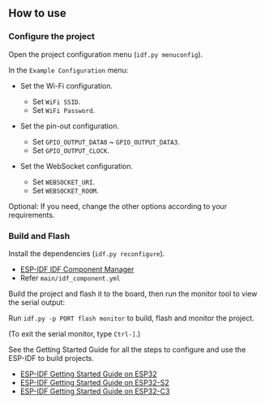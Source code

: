 ## How to use

### Configure the project

Open the project configuration menu (`idf.py menuconfig`).

In the `Example Configuration` menu:

* Set the Wi-Fi configuration.
    * Set `WiFi SSID`.
    * Set `WiFi Password`.

* Set the pin-out configuration.
    * Set `GPIO_OUTPUT_DATA0` ~ `GPIO_OUTPUT_DATA3`.
    * Set `GPIO_OUTPUT_CLOCK`.

* Set the WebSocket configuration.
    * Set `WEBSOCKET_URI`.
    * Set `WEBSOCKET_ROOM`.

Optional: If you need, change the other options according to your requirements.

### Build and Flash

Install the dependencies (`idf.py reconfigure`).
- [ESP-IDF IDF Component Manager](https://docs.espressif.com/projects/esp-idf/en/stable/esp32/api-guides/tools/idf-component-manager.html)
- Refer `main/idf_component.yml`

Build the project and flash it to the board, then run the monitor tool to view the serial output:

Run `idf.py -p PORT flash monitor` to build, flash and monitor the project.

(To exit the serial monitor, type ``Ctrl-]``.)

See the Getting Started Guide for all the steps to configure and use the ESP-IDF to build projects.

* [ESP-IDF Getting Started Guide on ESP32](https://docs.espressif.com/projects/esp-idf/en/latest/esp32/get-started/index.html)
* [ESP-IDF Getting Started Guide on ESP32-S2](https://docs.espressif.com/projects/esp-idf/en/latest/esp32s2/get-started/index.html)
* [ESP-IDF Getting Started Guide on ESP32-C3](https://docs.espressif.com/projects/esp-idf/en/latest/esp32c3/get-started/index.html)

